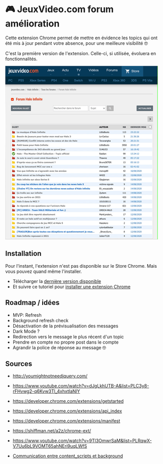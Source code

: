 # 🎮 JeuxVideo.com forum amélioration

Cette extension Chrome permet de mettre en évidence les topics qui ont été mis à jour pendant votre absence, pour une meilleure visibilité 🤓

C'est la première version de l'extension. Celle-ci, si utilisée, évoluera en fonctionnalités.

![](./resources/jv-forum-refresh-example.gif)

## Installation

Pour l'instant, l'extension n'est pas disponible sur le Store Chrome. Mais vous pouvez quand même l'installer.

- Télécharger la [dernière version disponible](https://github.com/remylavergne/jeuxvideo-com-forum-improvement/releases)
- Et suivre ce tutoriel pour [installer une extension Chrome](https://developer.chrome.com/extensions/getstarted)

## Roadmap / idées

- MVP: Refresh
- Background refresh check
- Désactivation de la prévisualisation des messages
- Dark Mode ?
- Redirection vers le message le plus récent d'un topic
- Prendre en compte no propre post dans le compte
- Agrandir la police de réponse au message 🤓

## Sources

- <http://youmightnotneedjquery.com/>
- <https://www.youtube.com/watch?v=dJgLkhUTB-A&list=PLC3y8-rFHvwg2-q6Kvw3Tl_4xhxtIaNlY>
- <https://developer.chrome.com/extensions/getstarted>
- <https://developer.chrome.com/extensions/api_index>
- <https://developer.chrome.com/extensions/manifest>
- <https://shiffman.net/a2z/chrome-ext/>
- <https://www.youtube.com/watch?v=9Tl3OmwrSaM&list=PLRqwX-V7Uu6bL9VOMT65ahNEri9uqLWfS>

- [Communication entre content_scripts et background](https://stackoverflow.com/questions/17246133/contexts-and-methods-for-communication-between-the-browser-action-background-sc)
